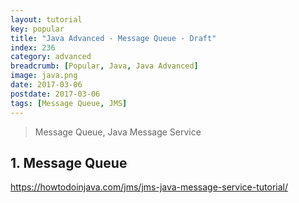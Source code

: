 ```yaml
---
layout: tutorial
key: popular
title: "Java Advanced - Message Queue - Draft"
index: 236
category: advanced
breadcrumb: [Popular, Java, Java Advanced]
image: java.png
date: 2017-03-06
postdate: 2017-03-06
tags: [Message Queue, JMS]
---
```


> Message Queue, Java Message Service

## 1. Message Queue
https://howtodoinjava.com/jms/jms-java-message-service-tutorial/
